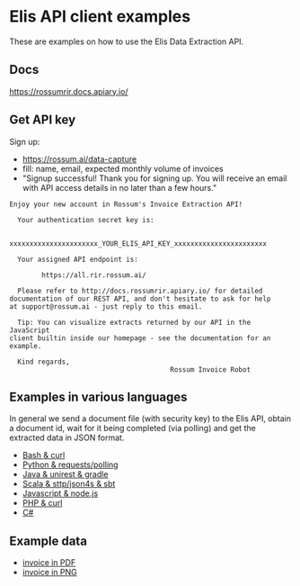 # Elis API client examples

These are examples on how to use the Elis Data Extraction API.

## Docs

https://rossumrir.docs.apiary.io/

## Get API key

Sign up:

- https://rossum.ai/data-capture
- fill: name, email, expected monthly volume of invoices
- "Signup successful! Thank you for signing up. You will receive an email with API access details in no later than a few hours."

```
Enjoy your new account in Rossum's Invoice Extraction API!

  Your authentication secret key is:

        xxxxxxxxxxxxxxxxxxxxxx_YOUR_ELIS_API_KEY_xxxxxxxxxxxxxxxxxxxxxxx

  Your assigned API endpoint is:

        https://all.rir.rossum.ai/

  Please refer to http://docs.rossumrir.apiary.io/ for detailed
documentation of our REST API, and don't hesitate to ask for help
at support@rossum.ai - just reply to this email.

  Tip: You can visualize extracts returned by our API in the JavaScript
client builtin inside our homepage - see the documentation for an
example.

  Kind regards,
                                        Rossum Invoice Robot
```

## Examples in various languages

In general we send a document file (with security key) to the Elis API, obtain a document id, wait for it being completed (via polling) and get the extracted data in JSON format.

- [Bash & curl](bash-curl/)
- [Python & requests/polling](python-requests/)
- [Java & unirest & gradle](java-unirest/)
- [Scala & sttp/json4s & sbt](scala-sttp/)
- [Javascript & node.js](javascript-nodejs/)
- [PHP & curl](php-curl/)
- [C#](c-sharp/)

## Example data

- [invoice in PDF](data/invoice.pdf)
- [invoice in PNG](data/invoice.png)
